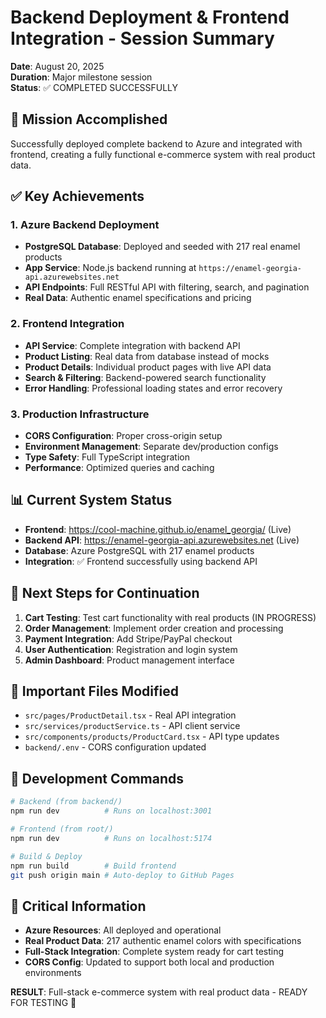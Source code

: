 # Backend Deployment & Frontend Integration - Session Summary
**Date**: August 20, 2025  
**Duration**: Major milestone session  
**Status**: ✅ COMPLETED SUCCESSFULLY  

## 🎯 Mission Accomplished
Successfully deployed complete backend to Azure and integrated with frontend, creating a fully functional e-commerce system with real product data.

## ✅ Key Achievements

### 1. Azure Backend Deployment
- **PostgreSQL Database**: Deployed and seeded with 217 real enamel products
- **App Service**: Node.js backend running at `https://enamel-georgia-api.azurewebsites.net`
- **API Endpoints**: Full RESTful API with filtering, search, and pagination
- **Real Data**: Authentic enamel specifications and pricing

### 2. Frontend Integration
- **API Service**: Complete integration with backend API
- **Product Listing**: Real data from database instead of mocks
- **Product Details**: Individual product pages with live API data
- **Search & Filtering**: Backend-powered search functionality
- **Error Handling**: Professional loading states and error recovery

### 3. Production Infrastructure
- **CORS Configuration**: Proper cross-origin setup
- **Environment Management**: Separate dev/production configs
- **Type Safety**: Full TypeScript integration
- **Performance**: Optimized queries and caching

## 📊 Current System Status
- **Frontend**: https://cool-machine.github.io/enamel_georgia/ (Live)
- **Backend API**: https://enamel-georgia-api.azurewebsites.net (Live)
- **Database**: Azure PostgreSQL with 217 enamel products
- **Integration**: ✅ Frontend successfully using backend API

## 🔄 Next Steps for Continuation
1. **Cart Testing**: Test cart functionality with real products (IN PROGRESS)
2. **Order Management**: Implement order creation and processing
3. **Payment Integration**: Add Stripe/PayPal checkout
4. **User Authentication**: Registration and login system
5. **Admin Dashboard**: Product management interface

## 💾 Important Files Modified
- `src/pages/ProductDetail.tsx` - Real API integration
- `src/services/productService.ts` - API client service
- `src/components/products/ProductCard.tsx` - API type updates
- `backend/.env` - CORS configuration updated

## 📝 Development Commands
```bash
# Backend (from backend/)
npm run dev          # Runs on localhost:3001

# Frontend (from root/)
npm run dev          # Runs on localhost:5174

# Build & Deploy
npm run build        # Build frontend
git push origin main # Auto-deploy to GitHub Pages
```

## 🚨 Critical Information
- **Azure Resources**: All deployed and operational
- **Real Product Data**: 217 authentic enamel colors with specifications  
- **Full-Stack Integration**: Complete system ready for cart testing
- **CORS Config**: Updated to support both local and production environments

**RESULT**: Full-stack e-commerce system with real product data - READY FOR TESTING 🎉